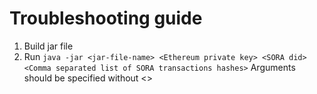 # Troubleshooting guide
1. Build jar file
2. Run `java -jar <jar-file-name> <Ethereum private key> <SORA did> <Comma separated list of SORA transactions hashes>` Arguments should be specified without <>
